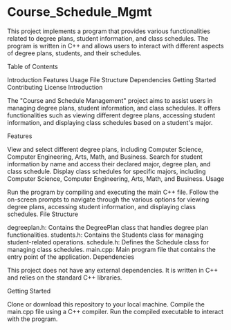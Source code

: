 # Course_Schedule_Mgmt
This project implements a program that provides various functionalities related to degree plans, student information, and class schedules. The program is written in C++ and allows users to interact with different aspects of degree plans, students, and their schedules.

Table of Contents

Introduction
Features
Usage
File Structure
Dependencies
Getting Started
Contributing
License
Introduction

The "Course and Schedule Management" project aims to assist users in managing degree plans, student information, and class schedules. It offers functionalities such as viewing different degree plans, accessing student information, and displaying class schedules based on a student's major.

Features

View and select different degree plans, including Computer Science, Computer Engineering, Arts, Math, and Business.
Search for student information by name and access their declared major, degree plan, and class schedule.
Display class schedules for specific majors, including Computer Science, Computer Engineering, Arts, Math, and Business.
Usage

Run the program by compiling and executing the main C++ file.
Follow the on-screen prompts to navigate through the various options for viewing degree plans, accessing student information, and displaying class schedules.
File Structure

degreeplan.h: Contains the DegreePlan class that handles degree plan functionalities.
students.h: Contains the Students class for managing student-related operations.
schedule.h: Defines the Schedule class for managing class schedules.
main.cpp: Main program file that contains the entry point of the application.
Dependencies

This project does not have any external dependencies. It is written in C++ and relies on the standard C++ libraries.

Getting Started

Clone or download this repository to your local machine.
Compile the main.cpp file using a C++ compiler.
Run the compiled executable to interact with the program.
